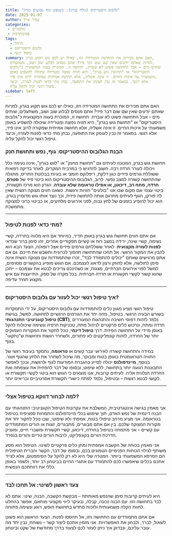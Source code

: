 ```yaml
---
title: "גלובוס היסטריקוס (גולה בגרון): כשנפש וגוף נפגשים בגרון"
date: 2025-01-07
author: עמיר אייל
categories:
 - מתבגרים
 - פסיכותרפיה
tags:
  - חרדה
  - גלובוס היסטריקוס
  - טיפול רגשי
summary: האם אתם מכירים את התחושה המטרידה הזו, כאילו יש לכם גוש תקוע בגרון,
  למרות שאתם יודעים שאין שם שום דבר פיזי? אתם מנסים לבלוע שוב ושוב, משתעלים,
  שותים מים – אבל התחושה פשוט לא עוברת. תחושה זו, המוכרת בעגה המקצועית כ"גלובוס
  היסטריקוס" או "תחושת גוש בגרון", היא חוויה נפוצה ומטרידה שיכולה להשפיע באופן
  משמעותי על איכות החיים. זו אינה אשליה, אלא תחושה אמיתית שמקורה לרוב אינו פיזי,
  אלא רגשי. במאמר זה נבין לעומק את התופעה, נבחן מתי כדאי לפנות לעזרה, וכיצד
  טיפול רגשי יכול להקל עליה.
sidebar: left
---
```



האם אתם מכירים את התחושה המטרידה הזו, כאילו יש לכם גוש תקוע בגרון, למרות שאתם יודעים שאין שם שום דבר פיזי? אתם מנסים לבלוע שוב ושוב, משתעלים, שותים מים – אבל התחושה פשוט לא עוברת. תחושה זו, המוכרת בעגה המקצועית כ"גלובוס היסטריקוס" או "תחושת גוש בגרון", היא חוויה נפוצה ומטרידה שיכולה להשפיע באופן משמעותי על איכות החיים. זו אינה אשליה, אלא תחושה אמיתית שמקורה לרוב אינו פיזי, אלא רגשי. במאמר זה נבין לעומק את התופעה, נבחן מתי כדאי לפנות לעזרה, וכיצד טיפול רגשי יכול להקל עליה.
<!--more-->


### הבנת הגלובוס ההיסטריקוס: גוף, נפש ותחושת חנק

תחושת גוש בגרון, המכונה לעיתים גם "תחושת מחנק" או "לגש בגרון", אינה נעימה כלל ויכולה לעורר חרדה רבה. חשוב להדגיש כי במרבית המקרים, לאחר בדיקה רפואית ששוללת גורמים פיזיים כגון דלקת, ריפלוקס חומצי או בעיות בבלוטת התריס, מתגלה שהתחושה קשורה למצב נפשי. לרוב, הגלובוס ההיסטריקוס הוא ביטוי פיזי של **סטרס, חרדה, מתח רב, דיכאון, או אפילו טראומה שלא עובדה**. הגרון הוא מרכז תקשורת, ביטוי עצמי וגם מקום שבו אנו "בולעים" חוויות ורגשות. כשאנו חווים מצוקה רגשית שאין לה פורקן, הגוף לעיתים מתרגם אותה לתחושה פיזית, וכך נוצר אותו גוש מדומיין בגרון. הוא יכול להופיע בזמנים של לחץ גבוה, לפני אירועים מלחיצים, או כביטוי כרוני למצוקה מתמשכת.

---

### מתי כדאי לפנות לטיפול?

אם אתם חווים תחושת גוש בגרון באופן תדיר, במיוחד אם היא מלווה בחרדה, קשיי נשימה, קשיי שינה, ירידה במצב רוח או קשיים תפקודיים אחרים, זהו סימן ברור שכדאי **לפנות לעזרה מקצועית**. לאחר ששללתם גורמים פיזיים אצל רופא/ה, הצעד הבא הוא להבין את המקור הרגשי. אל תחכו שהתחושה תהפוך לכרונית ותשבש את חייכם. גם אם אתם מרגישים שאתם "יכולים להתמודד לבד", זכרו שהתמודדות עם מצוקה רגשית אינה סימן לחולשה, אלא לחוזק ורצון לדאוג לעצמכם. אם הגוש מופיע בהקשרים מסוימים, למשל לפני אירועים חברתיים, מצגות, או כשהינכם צריכים לבטא את עצמכם – ייתכן שהוא קשור לקשיי תקשורת או חרדה חברתית. בכל מקרה של ספק, התייעצות עם איש מקצוע תמיד עדיפה.

---

### איך טיפול רגשי יכול לעזור עם גלובוס היסטריקוס?

טיפול רגשי מציע מגוון כלים להתמודדות עם גלובוס היסטריקוס, על ידי התמקדות בשורש הבעיה הרגשי. בטיפול, נזהה יחד את הגורמים הרגשיים לתחושה. למשל, בגישת **טיפול קוגניטיבי התנהגותי (CBT)**, נלמד לזהות דפוסי חשיבה והתנהגות המעוררים חרדה ומתח, ונרכוש כלים פרקטיים לניהול מתח, טכניקות הרפיה ונשימה שיכולות להקל באופן מיידי על התחושה הפיזית. דרך **טיפול דינמי**, נוכל לחקור את המקורות העמוקים יותר של החרדה, לזהות קונפליקטים לא פתורים, ולשחרר רגשות ותחושות ש"נתקעו" בגוף.

במידה והתחושה קשורה לאירועי עבר קשים או **טראומה**, נתמקד בעיבוד רגשי של החוויה הטראומטית באופן בטוח ומבוקר, מה שיכול לשחרר את הלחץ שהגוף אוגר. בנוסף, **מיינדפולנס** יכולה לסייע בהגברת המודעות לגוף ולרגשות, ובכך לאפשר התבוננות רגועה יותר בתחושה, ללא שיפוט, ובסופו של דבר להפחית את עוצמתה ואת החרדה הנלווית אליה. לעיתים קרובות, אנו מוצאים כי הגוש הוא ביטוי לקשיי תקשורת או לקושי לבטא רגשות – ובטיפול, נלמד לפתח כישורי תקשורת אסרטיביים ובריאים יותר.

---

### למה לבחור דווקא בטיפול אצלי?

אני מאמין בגישה אינטגרטיבית, המשלבת את עקרונות הטיפול הקוגניטיבי התנהגותי עם הבנה דינמית של נפש האדם, תוך שימוש בכלי מיינדפולנס והתמחות ספציפית בטיפול בטראומה. אני מציע מרחב טיפולי בטוח, אמפתי ולא שיפוטי, שבו נוכל לחקור יחד את מקורות המצוקה שלכם. בין אם אתם מבוגרים, מתבגרים, זוגות או הורים המתמודדים עם קשיים – אני מתמחה בטיפול בחרדה, דיכאון, קשיי תקשורת ומשברי חיים, ומעניק הדרכת הורים בקונפליקט, לרבות הורים טריים והורים בנפרד.

אני מאמין בכוחה של הקשבה אמפתית ומתן כלים פרקטיים לשינוי. הטיפול הוא מסע משותף לגילוי הכוחות הפנימיים הטמונים בכם, ובסופו של דבר, הקשר והברית הטיפולית הם המרפא המשמעותי ביותר. המטרה שלי היא לא רק להקל על הסימפטום, אלא לצייד אתכם בכלים שיאפשרו לכם להתמודד עם אתגרי החיים בביטחון רב יותר, ולשפר באופן כללי את רווחתכם הנפשית.

---

### צעד ראשון לשינוי: אל תחכו לבד

היא לעיתים קרובות סימן שהנפש מאותתת – מבקשת הקשבה, הבנה, שינוי. אתם לא לבד בתחושה הזו. עם הבנה נכונה, קבלה, ובעיקר ליווי מקצועי מותאם, אפשר בהחלט לחוות הקלה משמעותית ולזכות מחדש בתחושת חופש, רוגע ונשימה פתוחה.

אם אתם מתמודדים עם התחושה הזו, אל תהססו לפנות. הצעד הראשון הוא פשוט לשאול, לברר, ולבחון את האפשרויות.
אני מזמין אתכם ליצור קשר – נשוחח, נבין יחד מה עובר עליכם, ונבדוק איך ניתן לעזור לכם לצעוד בדרך מחודשת של שקט וביטחון.
